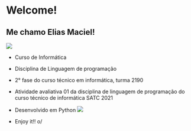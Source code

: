 # Welcome! 

## Me chamo Elias Maciel!

<img src="https://www1.satc.edu.br/parcelamento_satc/assets/img/logotipo_horizontal.png">

- Curso de Informática

- Disciplina de Linguagem de programação

- 2° fase do curso técnico em informática, turma 2190

- Atividade avaliativa 01 da disciplina de linguagem de programação do curso técnico de informática SATC 2021

- Desenvolvido em Python <img src="https://img.shields.io/badge/Python-3776AB?style=for-the-badge&logo=python&logoColor=white" />

- Enjoy it!! o/
